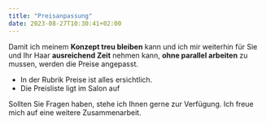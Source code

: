 ```yaml
---
title: "Preisanpassung"
date: 2023-08-27T10:30:41+02:00
---
```


Damit ich meinem **Konzept treu bleiben** kann und ich mir weiterhin für Sie und Ihr Haar **ausreichend Zeit** nehmen kann, **ohne parallel arbeiten** zu mussen, werden die Preise angepasst. 

* In der Rubrik Preise ist alles ersichtlich.
* Die Preisliste ligt im Salon auf


Sollten Sie Fragen haben, stehe ich Ihnen gerne zur Verfügung.
Ich freue mich auf eine weitere Zusammenarbeit.

